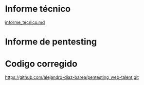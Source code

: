 # Informe técnico
[informe_tecnico.md](informe_tecnico.md)

# Informe de pentesting


# Codigo corregido
https://github.com/alejandro-diaz-barea/pentesting_web-talent.git
